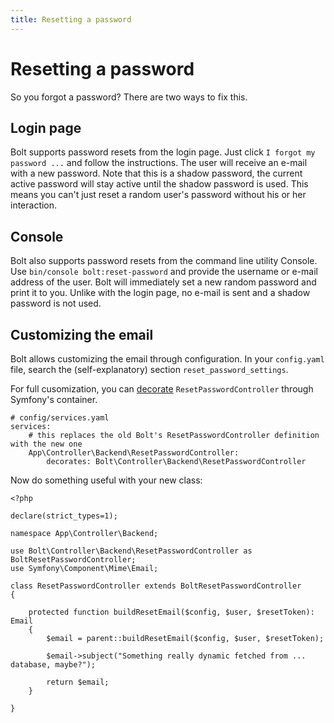 ```yaml
---
title: Resetting a password
---
```

Resetting a password
====================

So you forgot a password? There are two ways to fix this.

Login page
----------

Bolt supports password resets from the login page. Just click `I forgot my password ...` and follow
the instructions. The user will receive an e-mail with a new password. Note that this is a shadow
password, the current active password will stay active until the shadow password is used.
This means you can't just reset a random user's password without his or her interaction.

Console
---

Bolt also supports password resets from the command line utility Console. Use `bin/console bolt:reset-password` and
provide the username or e-mail address of the user. Bolt will immediately set a new random password and
print it to you. Unlike with the login page, no e-mail is sent and a shadow password is not used.

Customizing the email
---

Bolt allows customizing the email through configuration. In your `config.yaml` file, search the (self-explanatory) section `reset_password_settings`.

For full cusomization, you can [decorate](https://symfony.com/doc/current/service_container/service_decoration.html) `ResetPasswordController` through Symfony's container.

```
# config/services.yaml
services:
    # this replaces the old Bolt's ResetPasswordController definition with the new one
    App\Controller\Backend\ResetPasswordController:
        decorates: Bolt\Controller\Backend\ResetPasswordController
```

Now do something useful with your new class:

```
<?php

declare(strict_types=1);

namespace App\Controller\Backend;

use Bolt\Controller\Backend\ResetPasswordController as BoltResetPasswordController;
use Symfony\Component\Mime\Email;

class ResetPasswordController extends BoltResetPasswordController
{

    protected function buildResetEmail($config, $user, $resetToken): Email
    {
        $email = parent::buildResetEmail($config, $user, $resetToken);

        $email->subject("Something really dynamic fetched from ... database, maybe?");

        return $email;
    }

}

```
